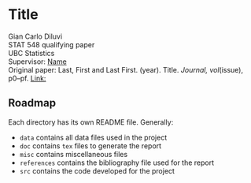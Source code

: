 # Title
Gian Carlo Diluvi \
STAT 548 qualifying paper \
UBC Statistics \
Supervisor: [Name](link) \
Original paper: Last, First and Last First. (year).
Title.
*Journal, vol*(issue), p0&ndash;pf.
[Link:](link)


## Roadmap
Each directory has its own README file. Generally:
- `data` contains all data files used in the project
- `doc` contains `tex` files to generate the report
- `misc` contains miscellaneous files
- `references` contains the bibliography file used for the report
- `src` contains the code developed for the project

